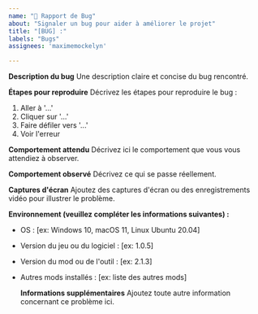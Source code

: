 ```yaml
---
name: "🛑 Rapport de Bug"
about: "Signaler un bug pour aider à améliorer le projet"
title: "[BUG] :"
labels: "Bugs"
assignees: 'maximemockelyn'

---
```


**Description du bug**
  Une description claire et concise du bug rencontré.
  
  **Étapes pour reproduire**
Décrivez les étapes pour reproduire le bug :
  1. Aller à '...'
  2. Cliquer sur '...'
  3. Faire défiler vers '...'
  4. Voir l'erreur
  
  **Comportement attendu**
  Décrivez ici le comportement que vous vous attendiez à observer.
  
  **Comportement observé**
  Décrivez ce qui se passe réellement.
  
  **Captures d'écran**
  Ajoutez des captures d'écran ou des enregistrements vidéo pour illustrer le problème.
  
  **Environnement (veuillez compléter les informations suivantes) :**
- OS : [ex: Windows 10, macOS 11, Linux Ubuntu 20.04]
- Version du jeu ou du logiciel : [ex: 1.0.5]
- Version du mod ou de l'outil : [ex: 2.1.3]
- Autres mods installés : [ex: liste des autres mods]

  **Informations supplémentaires**
  Ajoutez toute autre information concernant ce problème ici.
